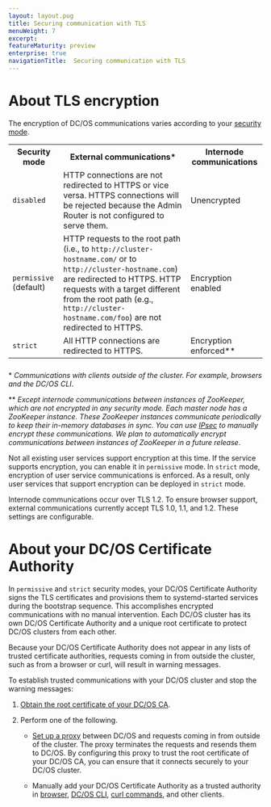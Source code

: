 ```yaml
---
layout: layout.pug
title: Securing communication with TLS
menuWeight: 7
excerpt:
featureMaturity: preview
enterprise: true
navigationTitle:  Securing communication with TLS
---
```



# About TLS encryption

The encryption of DC/OS communications varies according to your [security mode](/docs/1.8/administration/installing/custom/configuration-parameters/#security).

<table class="table" STYLE="margin-bottom: 25px;">
  <tr>
    <th>
      Security mode
    </th>
    <th>
      External communications*
    </th>
    <th>
      Internode communications
    </th>
  </tr>
  <tr>
    <td width="20%">
      <code>disabled</code>
    </td>
    <td>
      HTTP connections are not redirected to HTTPS or vice versa. HTTPS connections will be rejected because the Admin Router is not configured to serve them.
    </td>
    <td>
      Unencrypted
    </td>
  </tr>
  <tr>
    <td>
      <code>permissive</code> (default)
    </td>
    <td>
      HTTP requests to the root path (i.e., to <code>http://cluster-hostname.com/</code> or to <code>http://cluster-hostname.com</code>) are redirected to HTTPS. HTTP requests with a target different from the root path (e.g., <code>http://cluster-hostname.com/foo</code>) are not redirected to HTTPS.
    </td>
    <td>
      Encryption enabled
    </td>
  </tr>
  <tr>
    <td>
      <code>strict</code>
    </td>
    <td>
      All HTTP connections are redirected to HTTPS.
    </td>
    <td>
      Encryption enforced**
    </td>
  </tr>
</table> 

\* *Communications with clients outside of the cluster. For example, browsers and the DC/OS CLI*.

\*\* *Except internode communications between instances of ZooKeeper, which are not encrypted in any security mode. Each master node has a ZooKeeper instance. These ZooKeeper instances communicate periodically to keep their in-memory databases in sync. You can use [IPsec](https://datatracker.ietf.org/wg/ipsec/documents/) to manually encrypt these communications. We plan to automatically encrypt communications between instances of ZooKeeper in a future release*.

Not all existing user services support encryption at this time. If the service supports encryption, you can enable it in `permissive` mode. In `strict` mode, encryption of user service communications is enforced. As a result, only user services that support encryption can be deployed in `strict` mode.

Internode communications occur over TLS 1.2. To ensure browser support, external communications currently accept TLS 1.0, 1.1, and 1.2. These settings  are configurable.  

# <a name="about-ssl-cert"></a> About your DC/OS Certificate Authority 

In `permissive` and `strict` security modes, your DC/OS Certificate Authority signs the TLS certificates and provisions them to systemd-started services during the bootstrap sequence. This accomplishes encrypted communications with no manual intervention. Each DC/OS cluster has its own DC/OS Certificate Authority and a unique root certificate to protect DC/OS clusters from each other. 

Because your DC/OS Certificate Authority does not appear in any lists of trusted certificate authorities, requests coming in from outside the cluster, such as from a browser or curl, will result in warning messages. 

To establish trusted communications with your DC/OS cluster and stop the warning messages:

1. [Obtain the root certificate of your DC/OS CA](/docs/1.8/administration/tls-ssl/get-cert/).

1. Perform one of the following.

     - [Set up a proxy](/docs/1.8/administration/tls-ssl/haproxy-adminrouter/) between DC/OS and requests coming in from outside of the cluster. The proxy terminates the requests and resends them to DC/OS. By configuring this proxy to trust the root certificate of your DC/OS CA, you can ensure that it connects securely to your DC/OS cluster.
   
     - Manually add your DC/OS Certificate Authority as a trusted authority in [browser](/docs/1.8/administration/tls-ssl/ca-trust-browser/), [DC/OS CLI](/docs/1.8/administration/tls-ssl/ca-trust-cli/), [curl commands](/docs/1.8/administration/tls-ssl/ca-trust-curl/), and other clients.



